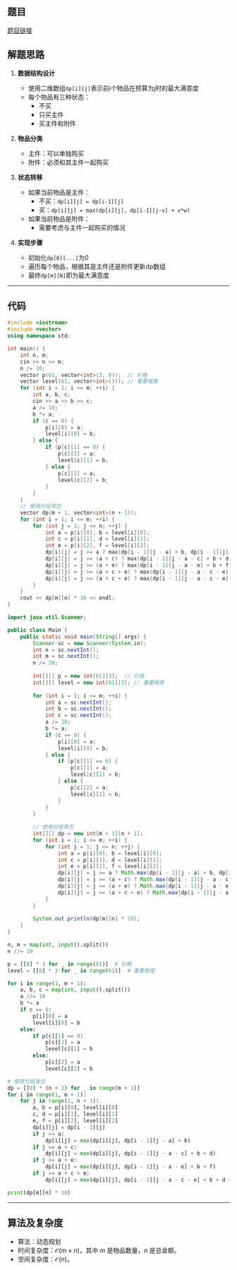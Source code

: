 ## 题目
[题目链接](https://www.nowcoder.com/practice/f9c6f980eeec43ef85be20755ddbeaf4?tpId=37&tqId=36840&sourceUrl=/exam/oj&channenl=wgithub&fromPut=wgithub)

## 解题思路
1. **数据结构设计**
   - 使用二维数组`dp[i][j]`表示前i个物品在预算为j时的最大满意度
   - 每个物品有三种状态：
     - 不买
     - 只买主件
     - 买主件和附件

2. **物品分类**
   - 主件：可以单独购买
   - 附件：必须和其主件一起购买

3. **状态转移**
   - 如果当前物品是主件：
     - 不买：`dp[i][j] = dp[i-1][j]`
     - 买：`dp[i][j] = max(dp[i][j], dp[i-1][j-v] + v*w)`
   - 如果当前物品是附件：
     - 需要考虑与主件一起购买的情况

4. **实现步骤**
   - 初始化`dp[0][...]`为0
   - 遍历每个物品，根据其是主件还是附件更新dp数组
   - 最终`dp[m][N]`即为最大满意度

---

## 代码

``` cpp []
#include <iostream>
#include <vector>
using namespace std;

int main() {
    int n, m;
    cin >> n >> m;
    n /= 10;
    vector p(61, vector<int>(3, 0));  // 价格
    vector level(61, vector<int>(3)); // 重要程度
    for (int i = 1; i <= m; ++i) {
        int a, b, c;
        cin >> a >> b >> c;
        a /= 10;
        b *= a;
        if (c == 0) {
            p[i][0] = a;
            level[i][0] = b;
        } else {
            if (p[c][1] == 0) {
                p[c][1] = a;
                level[c][1] = b;
            } else {
                p[c][2] = a;
                level[c][2] = b;
            }
        }
    }
    // 使用分组背包
    vector dp(m + 1, vector<int>(n + 1));
    for (int i = 1; i <= m; ++i) {
        for (int j = 1; j <= n; ++j) {
            int a = p[i][0], b = level[i][0];
            int c = p[i][1], d = level[i][1];
            int e = p[i][2], f = level[i][2];
            dp[i][j] = j >= a ? max(dp[i - 1][j - a] + b, dp[i - 1][j]) : dp[i - 1][j];
            dp[i][j] = j >= (a + c) ? max(dp[i - 1][j - a - c] + b + d, dp[i][j]) : dp[i][j];
            dp[i][j] = j >= (a + e) ? max(dp[i - 1][j - a - e] + b + f, dp[i][j]) : dp[i][j];
            dp[i][j] = j >= (a + c + e) ? max(dp[i - 1][j - a - c - e] + b + d + f, dp[i][j]) : dp[i][j];
            dp[i][j] = j >= (a + c + e) ? max(dp[i - 1][j - a - c - e] + b + d + f, dp[i][j]) : dp[i][j];
        }
    }
    cout << dp[m][n] * 10 << endl;
}
```
``` java []
import java.util.Scanner;

public class Main {
    public static void main(String[] args) {
        Scanner sc = new Scanner(System.in);
        int n = sc.nextInt();
        int m = sc.nextInt();
        n /= 10;
        
        int[][] p = new int[61][3];  // 价格
        int[][] level = new int[61][3]; // 重要程度
        
        for (int i = 1; i <= m; ++i) {
            int a = sc.nextInt();
            int b = sc.nextInt();
            int c = sc.nextInt();
            a /= 10;
            b *= a;
            if (c == 0) {
                p[i][0] = a;
                level[i][0] = b;
            } else {
                if (p[c][1] == 0) {
                    p[c][1] = a;
                    level[c][1] = b;
                } else {
                    p[c][2] = a;
                    level[c][2] = b;
                }
            }
        }
        
        // 使用分组背包
        int[][] dp = new int[m + 1][n + 1];
        for (int i = 1; i <= m; ++i) {
            for (int j = 1; j <= n; ++j) {
                int a = p[i][0], b = level[i][0];
                int c = p[i][1], d = level[i][1];
                int e = p[i][2], f = level[i][2];
                dp[i][j] = j >= a ? Math.max(dp[i - 1][j - a] + b, dp[i - 1][j]) : dp[i - 1][j];
                dp[i][j] = j >= (a + c) ? Math.max(dp[i - 1][j - a - c] + b + d, dp[i][j]) : dp[i][j];
                dp[i][j] = j >= (a + e) ? Math.max(dp[i - 1][j - a - e] + b + f, dp[i][j]) : dp[i][j];
                dp[i][j] = j >= (a + c + e) ? Math.max(dp[i - 1][j - a - c - e] + b + d + f, dp[i][j]) : dp[i][j];
            }
        }
        
        System.out.println(dp[m][n] * 10);
    }
}
```
``` python []
n, m = map(int, input().split())
n //= 10

p = [[0] * 3 for _ in range(61)]  # 价格
level = [[0] * 3 for _ in range(61)]  # 重要程度

for i in range(1, m + 1):
    a, b, c = map(int, input().split())
    a //= 10
    b *= a
    if c == 0:
        p[i][0] = a
        level[i][0] = b
    else:
        if p[c][1] == 0:
            p[c][1] = a
            level[c][1] = b
        else:
            p[c][2] = a
            level[c][2] = b

# 使用分组背包
dp = [[0] * (n + 1) for _ in range(m + 1)]
for i in range(1, m + 1):
    for j in range(1, n + 1):
        a, b = p[i][0], level[i][0]
        c, d = p[i][1], level[i][1]
        e, f = p[i][2], level[i][2]
        dp[i][j] = dp[i - 1][j]
        if j >= a:
            dp[i][j] = max(dp[i][j], dp[i - 1][j - a] + b)
        if j >= a + c:
            dp[i][j] = max(dp[i][j], dp[i - 1][j - a - c] + b + d)
        if j >= a + e:
            dp[i][j] = max(dp[i][j], dp[i - 1][j - a - e] + b + f)
        if j >= a + c + e:
            dp[i][j] = max(dp[i][j], dp[i - 1][j - a - c - e] + b + d + f)

print(dp[m][n] * 10)
```

---

## 算法及复杂度
- 算法：动态规划
- 时间复杂度：$\mathcal{O}(m \times n)$，其中 $m$ 是物品数量，$n$ 是总金额。
- 空间复杂度：$\mathcal{O}(n)$。

